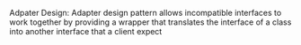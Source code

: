 Adpater Design:
Adapter design pattern allows incompatible interfaces to work together by providing a wrapper that translates the interface of a class into another interface that a client expect
